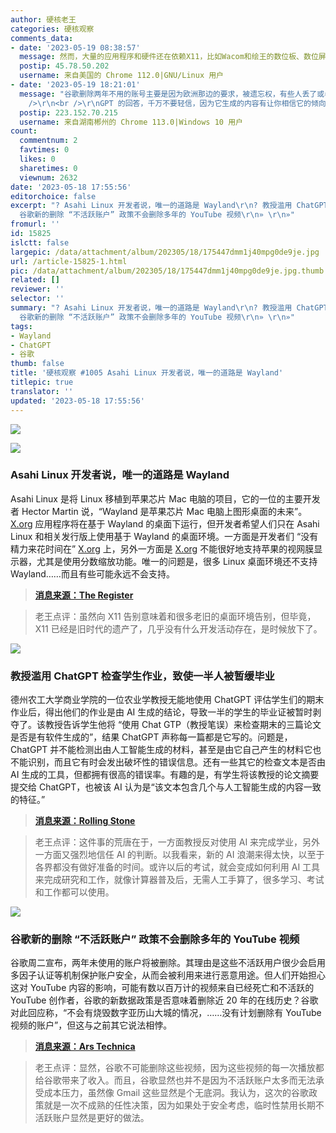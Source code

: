 ```yaml
---
author: 硬核老王
categories: 硬核观察
comments_data:
- date: '2023-05-19 08:38:57'
  message: 然而，大量的应用程序和硬件还在依赖X11，比如Wacom和绘王的数位板、数位屏。想让使用Linux的画师迁移到Wayland，不现实。
  postip: 45.78.50.202
  username: 来自美国的 Chrome 112.0|GNU/Linux 用户
- date: '2023-05-19 18:21:01'
  message: "谷歌删除两年不用的账号主要是因为欧洲那边的要求，被遗忘权，有些人丢了或者忘了账号或者已经挂了无法注销。这个问题本身就很棘手，因为有些本身是想要注销的，但肯定也有些本身是不想注销的。这个问题没有让所有人满意的解决办法，因为这些账号的所有者往往联系不上或者无法证实，也就无法确定其个人意愿了。<br
    />\r\n<br />\r\nGPT 的回答，千万不要轻信，因为它生成的内容有让你相信它的倾向，人写的东西本身大多就是显示自己很懂，所以 GPT 也变成懂王了，它瞎编的时候也编得很信誓旦旦。"
  postip: 223.152.70.215
  username: 来自湖南郴州的 Chrome 113.0|Windows 10 用户
count:
  commentnum: 2
  favtimes: 0
  likes: 0
  sharetimes: 0
  viewnum: 2632
date: '2023-05-18 17:55:56'
editorchoice: false
excerpt: "? Asahi Linux 开发者说，唯一的道路是 Wayland\r\n? 教授滥用 ChatGPT 检查学生作业，致使一半人被暂缓毕业\r\n?
  谷歌新的删除 “不活跃账户” 政策不会删除多年的 YouTube 视频\r\n» \r\n»"
fromurl: ''
id: 15825
islctt: false
largepic: /data/attachment/album/202305/18/175447dmm1j40mpg0de9je.jpg
url: /article-15825-1.html
pic: /data/attachment/album/202305/18/175447dmm1j40mpg0de9je.jpg.thumb.jpg
related: []
reviewer: ''
selector: ''
summary: "? Asahi Linux 开发者说，唯一的道路是 Wayland\r\n? 教授滥用 ChatGPT 检查学生作业，致使一半人被暂缓毕业\r\n?
  谷歌新的删除 “不活跃账户” 政策不会删除多年的 YouTube 视频\r\n» \r\n»"
tags:
- Wayland
- ChatGPT
- 谷歌
thumb: false
title: '硬核观察 #1005 Asahi Linux 开发者说，唯一的道路是 Wayland'
titlepic: true
translator: ''
updated: '2023-05-18 17:55:56'
---
```


![](/data/attachment/album/202305/18/175447dmm1j40mpg0de9je.jpg)


![](/data/attachment/album/202305/18/175502jbhk6u5esey2bkub.jpg)


### Asahi Linux 开发者说，唯一的道路是 Wayland


Asahi Linux 是将 Linux 移植到苹果芯片 Mac 电脑的项目，它的一位的主要开发者 Hector Martin 说，“Wayland 是苹果芯片 Mac 电脑上图形桌面的未来”。[X.org](http://x.org/) 应用程序将在基于 Wayland 的桌面下运行，但开发者希望人们只在 Asahi Linux 和相关发行版上使用基于 Wayland 的桌面环境。一方面是开发者们 “没有精力来花时间在” [X.org](http://x.org/) 上，另外一方面是 [X.org](http://x.org/) 不能很好地支持苹果的视网膜显示器，尤其是使用分数缩放功能。唯一的问题是，很多 Linux 桌面环境还不支持 Wayland……而且有些可能永远不会支持。



> 
> **[消息来源：The Register](https://www.theregister.com/2023/05/17/asahi_linux_wayland_only)**
> 
> 
> 



> 
> 老王点评：虽然向 X11 告别意味着和很多老旧的桌面环境告别，但毕竟，X11 已经是旧时代的遗产了，几乎没有什么开发活动存在，是时候放下了。
> 
> 
> 


![](/data/attachment/album/202305/18/175515kytx6yg4yemng6y5.jpg)


### 教授滥用 ChatGPT 检查学生作业，致使一半人被暂缓毕业


德州农工大学商业学院的一位农业学教授无能地使用 ChatGPT 评估学生们的期末作业后，得出他们的作业是由 AI 生成的结论，导致一半的学生的毕业证被暂时剥夺了。该教授告诉学生他将 “使用 Chat GTP（教授笔误）来检查期末的三篇论文是否是有软件生成的”，结果 ChatGPT 声称每一篇都是它写的。问题是，ChatGPT 并不能检测出由人工智能生成的材料，甚至是由它自己产生的材料它也不能识别，而且它有时会发出破坏性的错误信息。还有一些其它的检查文本是否由 AI 生成的工具，但都拥有很高的错误率。有趣的是，有学生将该教授的论文摘要提交给 ChatGPT，也被该 AI 认为是“该文本包含几个与人工智能生成的内容一致的特征。”



> 
> **[消息来源：Rolling Stone](https://www.rollingstone.com/culture/culture-features/texas-am-chatgpt-ai-professor-flunks-students-false-claims-1234736601/)**
> 
> 
> 



> 
> 老王点评：这件事的荒唐在于，一方面教授反对使用 AI 来完成学业，另外一方面又强烈地信任 AI 的判断。以我看来，新的 AI 浪潮来得太快，以至于各界都没有做好准备的时间。或许以后的考试，就会变成如何利用 AI 工具来完成研究和工作，就像计算器普及后，无需人工手算了，很多学习、考试和工作都可以使用。
> 
> 
> 


![](/data/attachment/album/202305/18/175534tua1x5ao6uqzyqgq.jpg)


### 谷歌新的删除 “不活跃账户” 政策不会删除多年的 YouTube 视频


谷歌周二宣布，两年未使用的账户将被删除。其理由是这些不活跃用户很少会启用多因子认证等机制保护账户安全，从而会被利用来进行恶意用途。但人们开始担心这对 YouTube 内容的影响，可能有数以百万计的视频来自已经死亡和不活跃的 YouTube 创作者，谷歌的新数据政策是否意味着删除近 20 年的在线历史？谷歌对此回应称，“不会有烧毁数字亚历山大城的情况，……没有计划删除有 YouTube 视频的账户”，但这与之前其它说法相悖。



> 
> **[消息来源：Ars Technica](https://arstechnica.com/google/2023/05/googles-new-inactive-account-policy-wont-delete-years-of-youtube-videos/)**
> 
> 
> 



> 
> 老王点评：显然，谷歌不可能删除这些视频，因为这些视频的每一次播放都给谷歌带来了收入。而且，谷歌显然也并不是因为不活跃账户太多而无法承受成本压力，虽然像 Gmail 这些显然是个无底洞。我认为，这次的谷歌政策就是一次不成熟的任性决策，因为如果处于安全考虑，临时性禁用长期不活跃账户显然是更好的做法。
> 
> 
>
